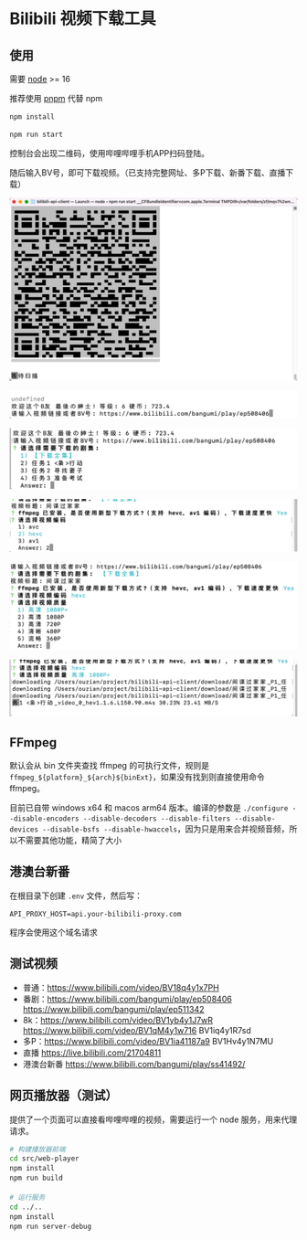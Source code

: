# Bilibili 视频下载工具

## 使用

需要 [node](https://nodejs.org/) >= 16

推荐使用 [pnpm](https://pnpm.io/zh/) 代替 npm

```sh
npm install
```

```sh
npm run start
```

控制台会出现二维码，使用哔哩哔哩手机APP扫码登陆。

随后输入BV号，即可下载视频。（已支持完整网址、多P下载、新番下载、直播下载）

![](./images/2022-05-16-10-12-54.png)

![](./images/2022-05-18-10-21-08.png)

![](./images/2022-05-18-10-21-20.png)

![](./images/2022-05-18-10-21-43.png)

![](./images/2022-05-18-10-21-56.png)

![](./images/2022-05-18-10-22-15.png)

## FFmpeg

默认会从 bin 文件夹查找 ffmpeg 的可执行文件，规则是 `ffmpeg_${platform}_${arch}${binExt}`，如果没有找到则直接使用命令 ffmpeg。

目前已自带 windows x64 和 macos arm64 版本。编译的参数是 `./configure --disable-encoders --disable-decoders --disable-filters --disable-devices --disable-bsfs --disable-hwaccels`，因为只是用来合并视频音频，所以不需要其他功能，精简了大小

## 港澳台新番

在根目录下创建 `.env` 文件，然后写：

```
API_PROXY_HOST=api.your-bilibili-proxy.com
```

程序会使用这个域名请求

## 测试视频

* 普通：https://www.bilibili.com/video/BV18q4y1x7PH
* 番剧：https://www.bilibili.com/bangumi/play/ep508406 https://www.bilibili.com/bangumi/play/ep511342
* 8k：https://www.bilibili.com/video/BV1yb4y1J7wR https://www.bilibili.com/video/BV1qM4y1w716 BV1iq4y1R7sd
* 多P：https://www.bilibili.com/video/BV1ia41187a9 BV1Hv4y1N7MU
* 直播 https://live.bilibili.com/21704811
* 港澳台新番 https://www.bilibili.com/bangumi/play/ss41492/

## 网页播放器（测试）

提供了一个页面可以直接看哔哩哔哩的视频，需要运行一个 node 服务，用来代理请求。

```sh
# 构建播放器前端
cd src/web-player
npm install
npm run build

# 运行服务
cd ../..
npm install
npm run server-debug

```